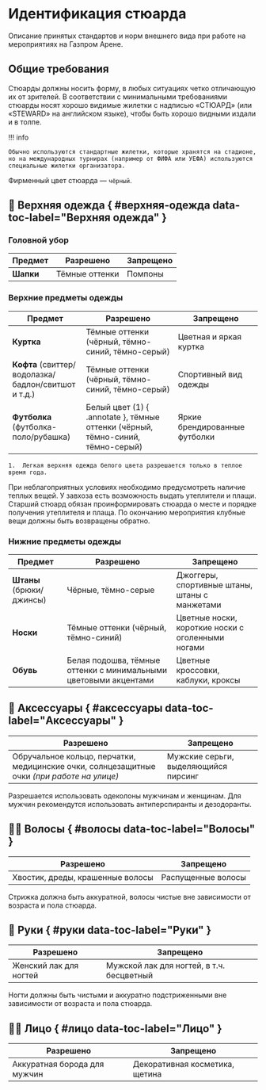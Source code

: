 # Идентификация стюарда

Описание принятых стандартов и норм внешнего вида при работе на мероприятиях на Газпром Арене.

## Общие требования

Стюарды должны носить форму, в любых ситуациях четко отличающую их от зрителей. В соответствии с минимальными требованиями стюарды носят хорошо видимые жилетки с надписью «СТЮАРД» (или «STEWARD» на английском языке), чтобы быть хорошо видными издали и в толпе.

!!! info

    Обычно используются стандартные жилетки, которые хранятся на стадионе, но на международных турнирах (например от ФИФА или УЕФА) используются специальные жилетки организатора.

Фирменный цвет стюарда — `чёрный`.

## 👕 Верхняя одежда { #верхняя-одежда data-toc-label="Верхняя одежда" }

### Головной убор

| Предмет | Разрешено | Запрещено |
| --- | --- | --- |
| **Шапки** | Тёмные оттенки | Помпоны | 

### Верхние предметы одежды

| Предмет | Разрешено | Запрещено |
| --- | --- | --- |
| **Куртка** | Тёмные оттенки (чёрный, тёмно-синий, тёмно-серый) | Цветная и яркая куртка | 
| **Кофта** (свиттер/водолазка/бадлон/свитшот и т.д.) | Тёмные оттенки (чёрный, тёмно-синий, тёмно-серый) | Спортивный вид одежды |
| **Футболка** (футболка-поло/рубашка) | Белый цвет (1) { .annotate }, тёмные оттенки (чёрный, тёмно-синий, тёмно-серый) | Яркие брендированные футболки |

    1.  Легкая верхняя одежда белого цвета разрешается только в теплое время года.
    

При неблагоприятных условиях необходимо предусмотреть наличие теплых вещей. У завхоза есть возможность выдать утеплители и плащи. Старший стюард обязан проинформировать стюарда о месте и порядке получения утеплителя и плаща. По окончанию мероприятия клубные вещи должны быть возвращены обратно.

### Нижние предметы одежды

| Предмет | Разрешено | Запрещено |
| --- | --- | --- |
| **Штаны** (брюки/джинсы) | Чёрные, тёмно-серые | Джоггеры, спортивные штаны, штаны с манжетами |
| **Носки** | Тёмные оттенки (чёрный, тёмно-синий) | Цветные носки, короткие носки с оголенными ногами |
| **Обувь** | Белая подошва, тёмные оттенки с минимальными цветовыми акцентами | Цветные кроссовки, каблуки, кроксы |

## 💍 Аксессуары { #аксессуары data-toc-label="Аксессуары" }

| Разрешено | Запрещено |
| --- | --- |
| Обручальное кольцо, перчатки, медицинские очки, солнцезащитные очки *(при работе на улице)* | Мужские серьги, выделяющийся пирсинг | 

Разрешается использовать одеколоны мужчинам и женщинам. Для мужчин рекомендутся использовать антиперспиранты и дезодоранты.  

## 🙍‍♀️ Волосы { #волосы data-toc-label="Волосы" }

| Разрешено | Запрещено |
| --- | --- |
| Хвостик, дреды, крашенные волосы | Распущенные волосы | 

Стрижка должна быть аккуратной, волосы чистые вне зависимости от возраста и пола стюарда.

## 💅 Руки { #руки data-toc-label="Руки" }

| Разрешено | Запрещено |
| --- | --- |
| Женский лак для ногтей | Мужской лак для ногтей, в т.ч. бесцветный | 

Ногти должны быть чистыми и аккуратно подстриженными вне зависимости от возраста и пола стюарда.

## 🤵‍♂️ Лицо { #лицо data-toc-label="Лицо" }

| Разрешено | Запрещено |
| --- | --- |
| Аккуратная борода для мужчин | Декоративная косметика, щетина | 
